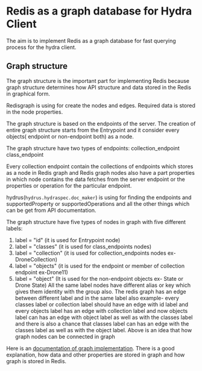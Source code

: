 # Redis as a graph database for Hydra Client

The aim is to implement Redis as a graph database for fast querying process for the hydra client.

## Graph structure 

The graph structure is the important part for implementing Redis because graph structure determines how API structure and data stored in the Redis in graphical form.

Redisgraph is using for create the nodes and edges. Required data is stored in the node properties.

The graph structure is based on the endpoints of the server.
The creation of entire graph structure starts from the Entrypoint and it consider every objects( endpoint or non-endpoint both) as a node.

The graph structure have two types of endpoints:
  collection_endpoint
  class_endpoint

Every collection endpoint contain the collections of endpoints which stores as a node in Redis graph and Redis graph nodes also have a part properties in which node contains the data fetches from the server endpoint or the properties or operation for the particular endpoint.

hydrus(`hydrus.hydraspec.doc_maker`) is using for finding the endpoints and supportedProperty or supportedOperations and all the other things which can be get from API documentation.

The graph structure have five types of nodes in graph with five different labels:
1. label = "id"   (it is used for Entrypoint node)
2. label = "classes"    (it is used for class_endpoints nodes)
3. label = "collection"    (it is used for collection_endpoints nodes ex- DroneCollection)
4. label = "objects"     (it is used for the endpoint or member of collection endpoint ex-Drone11)
5. label = "object"     (It is used for the non-endpoint objects ex- State or Drone State)
All the same label nodes have different alias or key which gives them identity with the group also.
The redis graph has an edge between different label and in the same label also
example- every classes label or collection label should have an edge with id label and every objects label has an edge with collection label and now objects label can has an edge with object label as well as with the classes label and there is also a chance that classes label can has an edge with the classes label as well as with the object label.
Above is an idea that how graph nodes can be connected in graph

Here is an [documentation of graph implementation](https://medium.com/@sandeepsajan0/documentation-for-hydra-graph-cd9b2bd84884). There is a good explanation, how data and other properties are stored in graph and how graph is stored in Redis.

